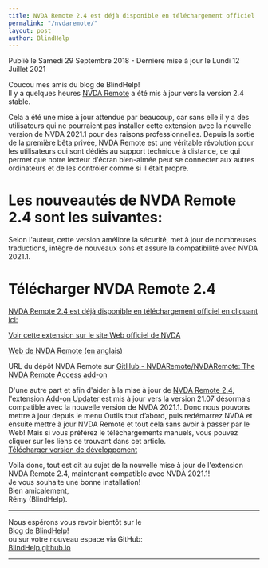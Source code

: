 ```yaml
---
title: NVDA Remote 2.4 est déjà disponible en téléchargement officiel
permalink: "/nvdaremote/"
layout: post
author: BlindHelp
---
```


<footer>Publié le Samedi 29 Septembre 2018 - Dernière mise à jour le Lundi 12 Juillet 2021</footer>


Coucou mes amis du blog de BlindHelp!               
Il y a quelques heures [NVDA Remote](https://addons.NVDA-Project.org/addons/nvdaremote.fr.html) a été mis à jour vers la version 2.4 stable.    

Cela a été une mise à jour attendue par beaucoup, car sans elle il y a des utilisateurs qui ne pourraient pas installer cette extension avec la nouvelle version de NVDA 2021.1 pour des raisons professionnelles. Depuis la sortie de la première bêta privée, NVDA Remote est une véritable révolution pour les utilisateurs qui sont dédiés au support technique à distance, ce qui permet que notre lecteur d'écran bien-aimée peut se connecter aux autres ordinateurs et de les contrôler comme si il était propre.    

# Les nouveautés de NVDA Remote 2.4 sont les suivantes: #

Selon l'auteur, cette version améliore la sécurité, met à jour de nombreuses traductions, intègre de nouveaux sons et assure la compatibilité avec NVDA 2021.1.    

# Télécharger  NVDA Remote 2.4 #

[NVDA Remote 2.4 est déjà disponible en téléchargement officiel en cliquant ici:](https://nvdaremote.com/remote-2.4.nvda-addon)

[Voir cette extension sur le site Web officiel de NVDA](https://addons.NVDA-Project.org/addons/nvdaremote.fr.html)

[Web de NVDA Remote (en anglais)](http://NVDARemote.com)

URL du dépôt NVDA Remote sur [GitHub - NVDARemote/NVDARemote: The NVDA Remote Access add-on](https://github.com/NVDARemote/NVDARemote)

D'une autre part et afin  d'aider à la mise à jour de [NVDA Remote 2.4](https://nvdaremote.com/remote-2.4.nvda-addon), l'extension [Add-on Updater](https://addons.nvda-project.org/addons/addonUpdater.fr.html) est mis à jour vers la version 21.07 désormais compatible avec la nouvelle version de NVDA 2021.1. Donc nous pouvons mettre à jour depuis le menu Outils tout d’abord, puis redémarrez NVDA et ensuite mettre à jour NVDA Remote et tout cela sans avoir à passer par le Web! Mais si vous préférez le téléchargements manuels, vous pouvez cliquer sur les liens   ce trouvant dans cet article.    
[Télécharger version de développement](https://addons.nvda-project.org/files/get.php?file=nvda3208)                     

Voilà donc,  tout est dit au sujet de la nouvelle mise à jour de l'extension NVDA Remote 2.4, maintenant compatible avec NVDA 2021.1!                
Je vous souhaite une bonne installation!         
Bien amicalement,              
Rémy (BlindHelp).

---

Nous espérons vous revoir bientôt sur le      
[Blog de BlindHelp!](http://blindhelp.blogspot.fr/)                    
ou sur  votre nouveau espace via GitHub:                     
[BlindHelp.github.io](https://blindhelp.github.io)                    

---